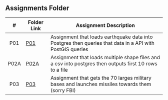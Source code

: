 ##  Assignments Folder

|   #   | Folder Link                                                                                   | Assignment Description                                                                                   |
| :---: | -------------------------------------------------------------------------------------------   | -------------------------------------------------------------------------------------------------------- |
|  P01  | [P01](https://github.com/DakTheProgrammer/5443-Spatial-DB-Wilson/tree/main/Assignments/P01)   | Assignment that loads earthquake data into Postgres then queries that data in a API with PostGIS queries |
|  P02A | [P02A](https://github.com/DakTheProgrammer/5443-Spatial-DB-Wilson/tree/main/Assignments/P02A) | Assignment that loads multiple shape files and a csv into postgres then outputs first 10 rows to a file  |
|  P03  | [P03](https://github.com/DakTheProgrammer/5443-Spatial-DB-Wilson/tree/main/Assignments/P03)   | Assignment that gets the 70 larges military bases and launches missiles towards them (sorry FBI)         |